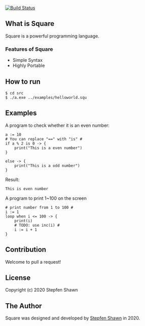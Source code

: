 [![Build Status](https://travis-ci.org/square-lang/Square.svg?branch=master)](https://travis-ci.org/square-lang/Square)  
## What is Square
Square is a powerful programming language.
### Features of Square
* Simple Syntax
* Highly Portable
## How to run
```
$ cd src
$ ./a.exe ../examples/helloworld.squ
```
## Examples
A program to check whether it is an even number:  
```
a := 10
# You can replace "==" with "is" #
if a % 2 is 0 -> {
    print("This is a even number")
}

else -> {
    print("This is a odd number")
}
```
Result:
```
This is even number
```  
A program to print 1~100 on the screen
```
# print number from 1 to 100 #
i := 1
loop when i <= 100 -> {
    print(i)
    # TODO: use inc(i) #
    i := i + 1
}
```
## Contribution
Welcome to pull a request!
## License
Copyright (c) 2020 Stepfen Shawn
## The Author
Square was designed and developed by [Stepfen Shawn](https://github.com/StepfenShawn) in 2020.  